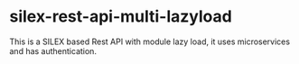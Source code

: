# silex-rest-api-multi-lazyload
This is a SILEX based Rest API with module lazy load, it uses microservices and has authentication.

